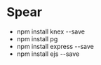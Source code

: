 # Spear
<ul>
<li>npm install knex --save</li>
<li>npm install pg</li>
<li>npm install express --save</li>
<li>npm install ejs --save</li>
</ul>



